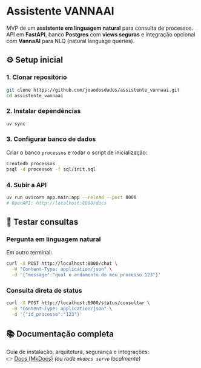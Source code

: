 # Assistente VANNAAI

MVP de um **assistente em linguagem natural** para consulta de processos.  
API em **FastAPI**, banco **Postgres** com **views seguras** e integração opcional com **VannaAI** para NLQ (natural language queries).

## ⚙️ Setup inicial

### 1. Clonar repositório
```bash
git clone https://github.com/joaodosdados/assistente_vannaai.git
cd assistente_vannaai
```

### 2. Instalar dependências
```bash
uv sync
```

### 3. Configurar banco de dados
Criar o banco `processos` e rodar o script de inicialização:
```bash
createdb processos
psql -d processos -f sql/init.sql
```

### 4. Subir a API
```bash
uv run uvicorn app.main:app --reload --port 8000
# OpenAPI: http://localhost:8000/docs
```

## 🧪 Testar consultas

### Pergunta em linguagem natural
Em outro terminal:
```bash
curl -X POST http://localhost:8000/chat \
  -H "Content-Type: application/json" \
  -d '{"message":"qual o andamento do meu processo 123"}'
```

### Consulta direta de status
```bash
curl -X POST http://localhost:8000/status/consultar \
  -H "Content-Type: application/json" \
  -d '{"id_processo":"123"}'
```

## 📚 Documentação completa
Guia de instalação, arquitetura, segurança e integrações:  
👉 [Docs (MkDocs)](https://joaodosdados.github.io/assistente_vannaai) *(ou rode `mkdocs serve` localmente)*


